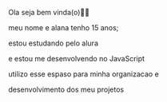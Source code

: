 Ola seja bem vinda(o)💜👋

meu nome e alana tenho 15 anos;

estou estudando pelo alura 

e estou me desenvolvendo no JavaScript

utilizo esse espaso para minha organizacao e

desenvolvimento dos meu projetos
